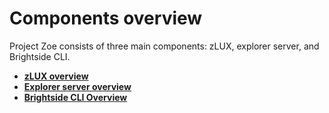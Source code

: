 # Components overview

Project Zoe consists of three main components: zLUX, explorer server, and Brightside CLI.

- **[zLUX overview](../topics/mvd-overview.md)**
- **[Explorer server overview](../topics/atlas-overview.md)**
- **[Brightside CLI Overview](../topics/cli-releasenotes.md)**
